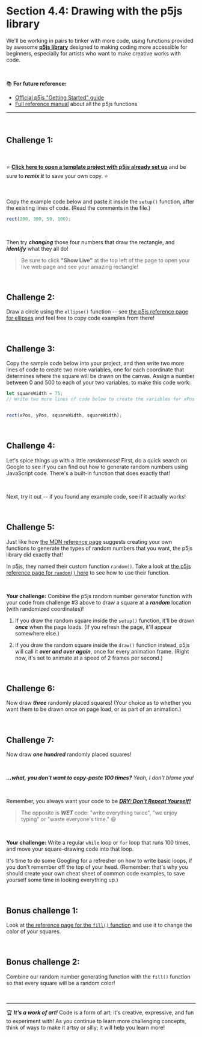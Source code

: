 # Section 4.4: Drawing with the p5js library

We'll be working in pairs to tinker with more code, using functions provided by awesome [**p5js library**](https://p5js.org/) designed to making coding more accessible for beginners, especially for artists who want to make creative works with code.

<br/>

:books: **For future reference:**

  - [Official p5js "Getting Started" guide](https://p5js.org/get-started/)
  - [Full reference manual](https://p5js.org/reference/) about all the p5js functions


<hr/>

<br/>

## Challenge 1:

<br/>

:star: [**Click here to open a template project with p5js already set up**](https://glitch.com/edit/#!/canvas-challenges) and be sure to ***remix it*** to save your own copy. :star:

<br/>

Copy the example code below and paste it inside the `setup()` function, after the existing lines of code. (Read the comments in the file.)

```javascript
rect(200, 300, 50, 100);
```

<br/>

Then try ***changing*** those four numbers that draw the rectangle, and ***identify*** what they all do!

  > Be sure to click **"Show Live"** at the top left of the page to open your live web page and see your amazing rectangle!

<br/>

## Challenge 2:

Draw a circle using the `ellipse()` function -- see [the p5js reference page for ellipses](https://p5js.org/reference/#/p5/ellipse) and feel free to copy code examples from there!

<br/>

## Challenge 3:

Copy the sample code below into your project, and then write two more lines of code to create two more variables, one for each coordinate that determines where the square will be drawn on the canvas. Assign a number between 0 and 500 to each of your two variables, to make this code work:

```javascript
let squareWidth = 75;
// Write two more lines of code below to create the variables for xPos and yPos


rect(xPos, yPos, squareWidth, squareWidth);
```

<br/>

## Challenge 4:

Let's spice things up with a little *randomness*! First, do a quick search on Google to see if you can find out how to generate random numbers using JavaScript code. There's a built-in function that does exactly that!

<br/>

Next, try it out -- if you found any example code, see if it actually works!

<br/>

## Challenge 5:

Just like how [the MDN reference page](https://developer.mozilla.org/en-US/docs/Web/JavaScript/Reference/Global_Objects/Math/random) suggests creating your own functions to generate the types of random numbers that you want, the p5js library did exactly that!

In p5js, they named their custom function `random()`. Take a look at [the p5js reference page for `random()` here](https://developer.mozilla.org/en-US/docs/Web/JavaScript/Reference/Global_Objects/Math/random) to see how to use their function.

<br/>

**Your challenge:** Combine the p5js random number generator function with your code from challenge #3 above to draw a square at a ***random*** location (with randomized coordinates)!

  1. If you draw the random square inside the `setup()` function, it'll be drawn ***once*** when the page loads. (If you refresh the page, it'll appear somewhere else.)

  2. If you draw the random square inside the `draw()` function instead, p5js will call it ***over and over again***, once for every animation frame. (Right now, it's set to animate at a speed of 2 frames per second.)

<br/>

## Challenge 6:

Now draw ***three*** randomly placed squares! (Your choice as to whether you want them to be drawn once on page load, or as part of an animation.)

<br/>

## Challenge 7:

Now draw ***one hundred*** randomly placed squares!

<br/>

***...what, you don't want to copy-paste 100 times?*** *Yeah, I don't blame you!*

<br/>

Remember, you always want your code to be [ ***DRY: Don't Repeat Yourself!*** ](https://en.wikipedia.org/wiki/Don%27t_repeat_yourself)

  > The opposite is ***WET*** code: "write everything twice", "we enjoy typing" or "waste everyone's time." :laughing:

<br/>

**Your challenge:** Write a regular `while` loop or `for` loop that runs 100 times, and move your square-drawing code into that loop.

It's time to do some Googling for a refresher on how to write basic loops, if you don't remember off the top of your head. (Remember: that's why you should create your own cheat sheet of common code examples, to save yourself some time in looking everything up.)

<br/>

## Bonus challenge 1:

Look at [the reference page for the `fill()` function](https://p5js.org/reference/#/p5/fill) and use it to change the color of your squares.

<br/>

## Bonus challenge 2:

Combine our random number generating function with the `fill()` function so that every square will be a random color!

<br/>
<hr/>


🏆 ***It's a work of art!*** Code is a form of art; it's creative, expressive, and fun to experiment with! As you continue to learn more challenging concepts, think of ways to make it artsy or silly; it will help you learn more!

